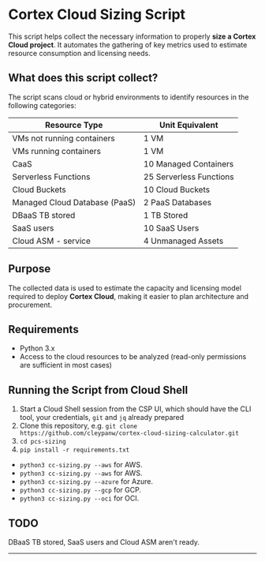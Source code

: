 # Cortex Cloud Sizing Script

This script helps collect the necessary information to properly **size a Cortex Cloud project**. It automates the gathering of key metrics used to estimate resource consumption and licensing needs.

## What does this script collect?

The script scans cloud or hybrid environments to identify resources in the following categories:

| Resource Type                        | Unit Equivalent               |
|--------------------------------------|-------------------------------|
| VMs not running containers           | 1 VM                          |
| VMs running containers               | 1 VM                          |
| CaaS                                 | 10 Managed Containers         |
| Serverless Functions                 | 25 Serverless Functions       |
| Cloud Buckets                        | 10 Cloud Buckets              |
| Managed Cloud Database (PaaS)        | 2 PaaS Databases              |
| DBaaS TB stored                      | 1 TB Stored                   |
| SaaS users                           | 10 SaaS Users                 |
| Cloud ASM - service                  | 4 Unmanaged Assets            |

## Purpose

The collected data is used to estimate the capacity and licensing model required to deploy **Cortex Cloud**, making it easier to plan architecture and procurement.

## Requirements

- Python 3.x
- Access to the cloud resources to be analyzed (read-only permissions are sufficient in most cases)

## Running the Script from Cloud Shell

1. Start a Cloud Shell session from the CSP UI, which should have the CLI tool, your credentials, ```git``` and ``jq`` already prepared
2. Clone this repository, e.g. ```git clone https://github.com/cleypanw/cortex-cloud-sizing-calculator.git```
3. ```cd pcs-sizing```
4. ```pip install -r requirements.txt```
- ```python3 cc-sizing.py --aws``` for AWS.
- ```python3 cc-sizing.py --aws``` for AWS.
- ```python3 cc-sizing.py --azure``` for Azure.
- ```python3 cc-sizing.py --gcp``` for GCP.
- ```python3 cc-sizing.py --oci``` for OCI.

## TODO

DBaaS TB stored, SaaS users and Cloud ASM aren't ready.

---
